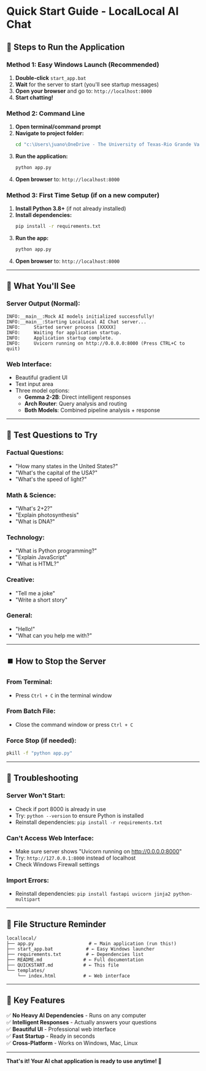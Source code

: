 # Quick Start Guide - LocalLocal AI Chat

## 🚀 Steps to Run the Application

### Method 1: Easy Windows Launch (Recommended)
1. **Double-click** `start_app.bat`
2. **Wait** for the server to start (you'll see startup messages)
3. **Open your browser** and go to: `http://localhost:8000`
4. **Start chatting!**

### Method 2: Command Line
1. **Open terminal/command prompt**
2. **Navigate to project folder:**
   ```bash
   cd "c:\Users\juano\OneDrive - The University of Texas-Rio Grande Valley\CODE PROJECTS\locallocal"
   ```
3. **Run the application:**
   ```bash
   python app.py
   ```
4. **Open browser** to: `http://localhost:8000`

### Method 3: First Time Setup (if on a new computer)
1. **Install Python 3.8+** (if not already installed)
2. **Install dependencies:**
   ```bash
   pip install -r requirements.txt
   ```
3. **Run the app:**
   ```bash
   python app.py
   ```
4. **Open browser** to: `http://localhost:8000`

---

## 🎯 What You'll See

### Server Output (Normal):
```
INFO:__main__:Mock AI models initialized successfully!
INFO:__main__:Starting LocalLocal AI Chat server...
INFO:     Started server process [XXXXX]
INFO:     Waiting for application startup.
INFO:     Application startup complete.
INFO:     Uvicorn running on http://0.0.0.0:8000 (Press CTRL+C to quit)
```

### Web Interface:
- Beautiful gradient UI
- Text input area
- Three model options:
  - **Gemma 2-2B**: Direct intelligent responses
  - **Arch Router**: Query analysis and routing
  - **Both Models**: Combined pipeline analysis + response

---

## 🧪 Test Questions to Try

### Factual Questions:
- "How many states in the United States?"
- "What's the capital of the USA?"
- "What's the speed of light?"

### Math & Science:
- "What's 2+2?"
- "Explain photosynthesis"
- "What is DNA?"

### Technology:
- "What is Python programming?"
- "Explain JavaScript"
- "What is HTML?"

### Creative:
- "Tell me a joke"
- "Write a short story"

### General:
- "Hello!"
- "What can you help me with?"

---

## ⏹️ How to Stop the Server

### From Terminal:
- Press `Ctrl + C` in the terminal window

### From Batch File:
- Close the command window or press `Ctrl + C`

### Force Stop (if needed):
```bash
pkill -f "python app.py"
```

---

## 🔧 Troubleshooting

### Server Won't Start:
- Check if port 8000 is already in use
- Try: `python --version` to ensure Python is installed
- Reinstall dependencies: `pip install -r requirements.txt`

### Can't Access Web Interface:
- Make sure server shows "Uvicorn running on http://0.0.0.0:8000"
- Try: `http://127.0.0.1:8000` instead of localhost
- Check Windows Firewall settings

### Import Errors:
- Reinstall dependencies: `pip install fastapi uvicorn jinja2 python-multipart`

---

## 📂 File Structure Reminder

```
locallocal/
├── app.py                    # ← Main application (run this!)
├── start_app.bat            # ← Easy Windows launcher
├── requirements.txt         # ← Dependencies list
├── README.md               # ← Full documentation
├── QUICKSTART.md           # ← This file
└── templates/
    └── index.html          # ← Web interface
```

---

## 🌟 Key Features

✅ **No Heavy AI Dependencies** - Runs on any computer  
✅ **Intelligent Responses** - Actually answers your questions  
✅ **Beautiful UI** - Professional web interface  
✅ **Fast Startup** - Ready in seconds  
✅ **Cross-Platform** - Works on Windows, Mac, Linux  

---

**That's it! Your AI chat application is ready to use anytime! 🎉**